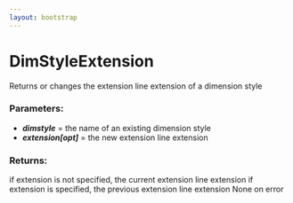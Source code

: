 ```yaml
---
layout: bootstrap
---
```


# DimStyleExtension

Returns or changes the extension line extension of a dimension style
          

### Parameters:

- ***dimstyle*** = the name of an existing dimension style
- ***extension[opt]*** = the new extension line extension
        

### Returns:


if extension is not specified, the current extension line extension
if extension is specified, the previous extension line extension
None on error
        



